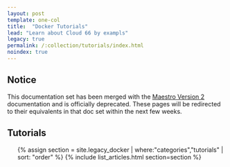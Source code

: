 ```yaml
---
layout: post
template: one-col
title:  "Docker Tutorials"
lead: "Learn about Cloud 66 by exampls"
legacy: true
permalink: /:collection/tutorials/index.html
noindex: true
---
```


## Notice
<div class="notice notice-warning"><p>This documentation set has been merged with the <a href="/maestro/">Maestro Version 2</a> documentation and is officially deprecated. These pages will be redirected to their equivalents in that doc set within the next few weeks.</p></div>

<div class="Toc Toc--howto">
    <h2>Tutorials</h2>
    <ul>
    {% assign section = site.legacy_docker | where:"categories","tutorials" | sort: "order" %}
    {% include list_articles.html section=section %}
    </ul>
</div><!--/.Toc-->
